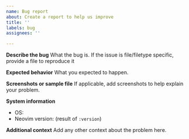 ```yaml
---
name: Bug report
about: Create a report to help us improve
title: ''
labels: bug
assignees: ''

---
```


**Describe the bug**
What the bug is. If the issue is file/filetype specific, provide a file to reproduce it

**Expected behavior**
What you expected to happen.

**Screenshots or sample file**
If applicable, add screenshots to help explain your problem.

**System information**
 - OS: 
 - Neovim version: (result of `:version`)

**Additional context**
Add any other context about the problem here.
